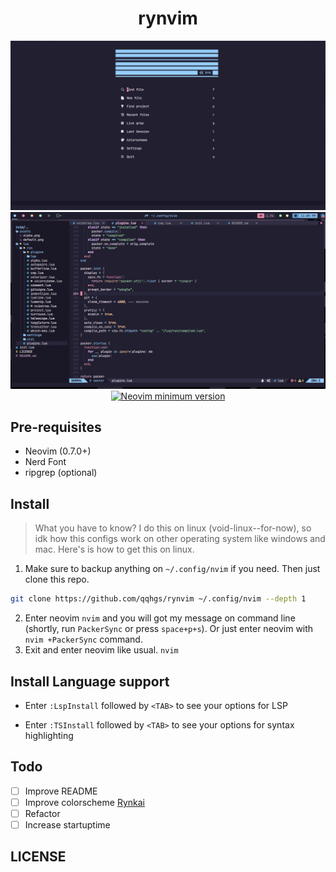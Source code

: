 <h1 align="center">rynvim</h1>

<div align="center">
<img src="./assets/intro.png" alt="ryn"/>
<img src="./assets/default.png" alt="ryn"/>
<a href="https://github.com/neovim/neovim">
<img src="https://img.shields.io/badge/Neovim-0.6.1-blueviolet.svg?style=flat-square&logo=Neovim&logoColor=white" alt="Neovim minimum version"/>
</a>
</div>

## Pre-requisites

- Neovim (0.7.0+)
- Nerd Font
- ripgrep (optional)

## Install

> What you have to know? I do this on linux (void-linux--for-now), so idk how this configs work on other operating system like windows and mac. Here's is how to get this on linux.

1. Make sure to backup anything on `~/.config/nvim` if you need. Then just clone this repo.

```bash
git clone https://github.com/qqhgs/rynvim ~/.config/nvim --depth 1
```

2. Enter neovim `nvim` and you will got my message on command line (shortly, run `PackerSync` or press `space+p+s`). Or just enter neovim with `nvim +PackerSync` command.
3. Exit and enter neovim like usual. `nvim`

## Install Language support

- Enter `:LspInstall` followed by `<TAB>` to see your options for LSP

- Enter `:TSInstall` followed by `<TAB>` to see your options for syntax highlighting

## Todo

- [ ] Improve README
- [ ] Improve colorscheme [Rynkai](https://github.com/qqhgs/rynkai.nvim)
- [ ] Refactor
- [ ] Increase startuptime

## LICENSE
